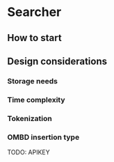 # Searcher
## How to start

## Design considerations
### Storage needs
### Time complexity
### Tokenization
### OMBD insertion type
TODO:
APIKEY

